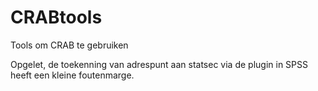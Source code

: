 # CRABtools
Tools om CRAB te gebruiken

Opgelet, de toekenning van adrespunt aan statsec via de plugin in SPSS heeft een kleine foutenmarge.
